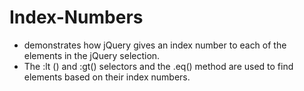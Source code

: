 # Index-Numbers
- demonstrates how jQuery gives an index number to each of the elements in the jQuery selection. 
- The :lt () and :gt() selectors and the .eq() method are used to find elements based on their index numbers. 
